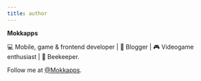 ```yaml
---
title: author
---
```


**Mokkapps** 

💻 Mobile, game & frontend developer | 📝 Blogger | 🎮 Videogame enthusiast | 🐝 Beekeeper. 

Follow me at [@Mokkapps](https://twitter.com/Mokkapps).

